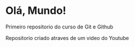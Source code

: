 # Olá, Mundo!
 Primeiro repositorio do curso de Git e Github

Repositorio criado atraves de um video do Youtube